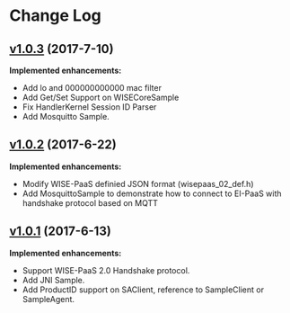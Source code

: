 # Change Log

## [v1.0.3](https://github.com/ADVANTECH-Corp/EI-Agent/tree/1.0.3) (2017-7-10)

**Implemented enhancements:**

- Add lo and 000000000000 mac filter
- Add Get/Set Support on WISECoreSample
- Fix HandlerKernel Session ID Parser
- Add Mosquitto Sample.
 
## [v1.0.2](https://github.com/ADVANTECH-Corp/EI-Agent/tree/1.0.2) (2017-6-22)

**Implemented enhancements:**
- Modify WISE-PaaS definied JSON format (wisepaas_02_def.h)
- Add MosquittoSample to demonstrate how to connect to EI-PaaS with handshake protocol based on MQTT

## [v1.0.1](https://github.com/ADVANTECH-Corp/EI-Agent/tree/1.0.1) (2017-6-13)

**Implemented enhancements:**
- Support WISE-PaaS 2.0 Handshake protocol.
- Add JNI Sample.
- Add ProductID support on SAClient, reference to SampleClient or SampleAgent.
